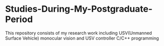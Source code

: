 # Studies-During-My-Postgraduate-Period
This repository consists of my research work including USV(Unmanned Surface Vehicle) monocular vision and USV controller C/C++ programming
